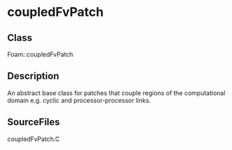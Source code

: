 # coupledFvPatch 
## Class
Foam::coupledFvPatch

## Description
An abstract base class for patches that couple regions of the
computational domain e.g. cyclic and processor-processor links.

## SourceFiles
coupledFvPatch.C

